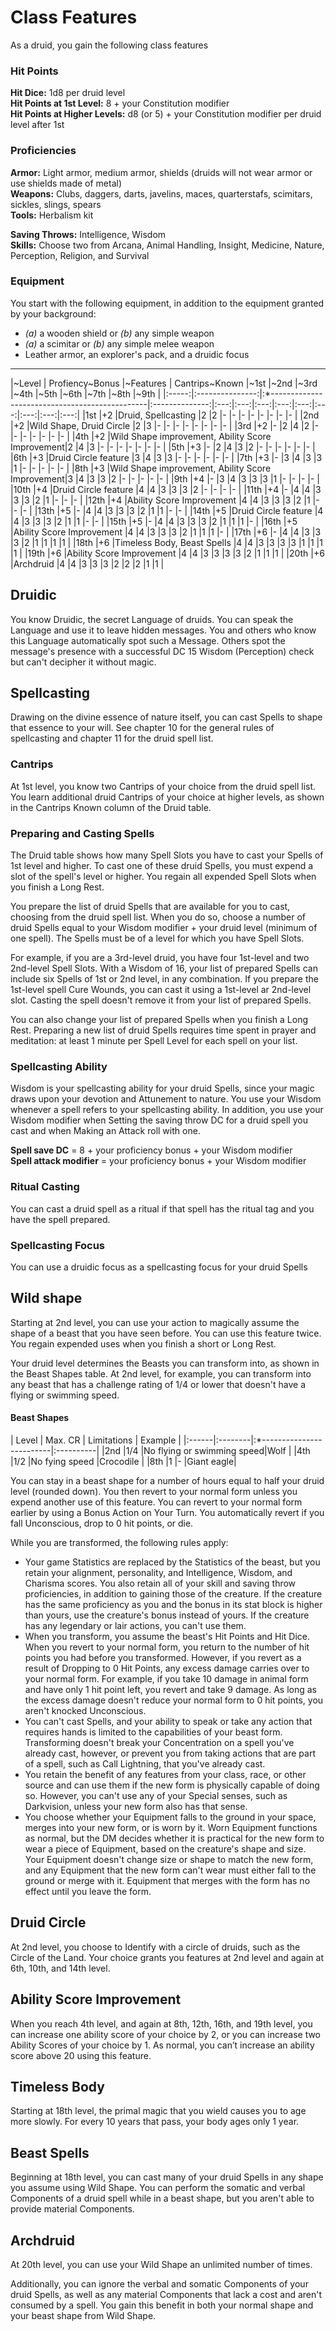 ﻿# Class Features
As a druid, you gain the following class features

### Hit Points
**Hit Dice:** 1d8 per druid level  
**Hit Points at 1st Level:** 8 + your Constitution modifier  
**Hit Points at Higher Levels:** d8 (or 5) + your Constitution modifier per druid level after 1st  

### Proficiencies
**Armor:** Light armor, medium armor, shields (druids will not wear armor or use shields made of metal)  
**Weapons:** Clubs, daggers, darts, javelins, maces, quarterstafs, scimitars, sickles, slings, spears  
**Tools:** Herbalism kit  


**Saving Throws:** Intelligence, Wisdom  
**Skills:** Choose two from Arcana, Animal Handling, Insight, Medicine, Nature, Perception, Religion, and Survival

### Equipment
You start with the following equipment, in addition to the equipment granted by your background:

+ _(a)_ a wooden shield or _(b)_ any simple weapon
+ _(a)_ a scimitar or _(b)_ any simple melee weapon
+ Leather armor, an explorer's pack, and a druidic focus

___
|~Level | Profiency~Bonus |~Features                                        | Cantrips~Known |~1st |~2nd |~3rd |~4th |~5th |~6th |~7th |~8th |~9th |
|:-----:|:---------------:|:*-----------------------------------------------|:--------------:|:---:|:---:|:---:|:---:|:---:|:---:|:---:|:---:|:---:|
|1st    |+2               |Druid, Spellcasting                              |2               |2    |-    |-    |-    |-    |-    |-    |-    |-    |
|2nd    |+2               |Wild Shape, Druid Circle                         |2               |3    |-    |-    |-    |-    |-    |-    |-    |-    |
|3rd    |+2               |-                                                |2               |4    |2    |-    |-    |-    |-    |-    |-    |-    |
|4th    |+2               |Wild Shape improvement, Ability Score Improvement|2               |4    |3    |-    |-    |-    |-    |-    |-    |-    |
|5th    |+3               |-                                                |2               |4    |3    |2    |-    |-    |-    |-    |-    |-    |
|6th    |+3               |Druid Circle feature                             |3               |4    |3    |3    |-    |-    |-    |-    |-    |-    |
|7th    |+3               |-                                                |3               |4    |3    |3    |1    |-    |-    |-    |-    |-    |
|8th    |+3               |Wild Shape improvement, Ability Score Improvement|3               |4    |3    |3    |2    |-    |-    |-    |-    |-    |
|9th    |+4               |-		                                        |3               |4    |3    |3    |3    |1    |-    |-    |-    |-    |
|10th   |+4               |Druid Circle feature                             |4               |4    |3    |3    |3    |2    |-    |-    |-    |-    |
|11th   |+4               |-                                                |4               |4    |3    |3    |3    |2    |1    |-    |-    |-    |
|12th   |+4               |Ability Score Improvement                        |4               |4    |3    |3    |3    |2    |1    |-    |-    |-    |
|13th   |+5               |-                                                |4               |4    |3    |3    |3    |2    |1    |1    |-    |-    |
|14th   |+5               |Druid Circle feature                             |4               |4    |3    |3    |3    |2    |1    |1    |-    |-    |
|15th   |+5               |-                                                |4               |4    |3    |3    |3    |2    |1    |1    |1    |-    |
|16th   |+5               |Ability Score Improvement                        |4               |4    |3    |3    |3    |2    |1    |1    |1    |-    |
|17th   |+6               |-                                                |4               |4    |3    |3    |3    |2    |1    |1    |1    |1    |
|18th   |+6               |Timeless Body, Beast Spells                      |4               |4    |3    |3    |3    |3    |1    |1    |1    |1    |
|19th   |+6               |Ability Score Improvement                        |4               |4    |3    |3    |3    |3    |2    |1    |1    |1    |
|20th   |+6               |Archdruid                                        |4               |4    |3    |3    |3    |2    |2    |2    |1    |1    |

## Druidic
You know Druidic, the secret Language of druids. You can speak the Language and use it to leave hidden messages. You and others who know this Language automatically spot such a Message. Others spot the message's presence with a successful DC 15 Wisdom (Perception) check but can't decipher it without magic.

## Spellcasting
Drawing on the divine essence of nature itself, you can cast Spells to shape that essence to your will. See chapter 10 for the general rules of spellcasting and chapter 11 for the druid spell list.

### Cantrips
At 1st level, you know two Cantrips of your choice from the druid spell list. You learn additional druid Cantrips of your choice at higher levels, as shown in the Cantrips Known column of the Druid table.

### Preparing and Casting Spells

The Druid table shows how many Spell Slots you have to cast your Spells of 1st level and higher. To cast one of these druid Spells, you must expend a slot of the spell's level or higher. You regain all expended Spell Slots when you finish a Long Rest.

You prepare the list of druid Spells that are available for you to cast, choosing from the druid spell list. When you do so, choose a number of druid Spells equal to your Wisdom modifier + your druid level (minimum of one spell). The Spells must be of a level for which you have Spell Slots.

For example, if you are a 3rd-level druid, you have four 1st-level and two 2nd-level Spell Slots. With a Wisdom of 16, your list of prepared Spells can include six Spells of 1st or 2nd level, in any combination. If you prepare the 1st-level spell Cure Wounds, you can cast it using a 1st-level ar 2nd-level slot. Casting the spell doesn't remove it from your list of prepared Spells.

You can also change your list of prepared Spells when you finish a Long Rest. Preparing a new list of druid Spells requires time spent in prayer and meditation: at least 1 minute per Spell Level for each spell on your list.

### Spellcasting Ability

Wisdom is your spellcasting ability for your druid Spells, since your magic draws upon your devotion and Attunement to nature. You use your Wisdom whenever a spell refers to your spellcasting ability. In addition, you use your Wisdom modifier when Setting the saving throw DC for a druid spell you cast and when Making an Attack roll with one.

**Spell save DC** = 8 + your proficiency bonus + your Wisdom modifier  
**Spell attack modifier** = your proficiency bonus + your Wisdom modifier

### Ritual Casting
You can cast a druid spell as a ritual if that spell has the ritual tag and you have the spell prepared.

### Spellcasting Focus
You can use a druidic focus as a spellcasting focus for your druid Spells

## Wild shape
Starting at 2nd level, you can use your action to magically assume the shape of a beast that you have seen before. You can use this feature twice. You regain expended uses when you finish a short or Long Rest.

Your druid level determines the Beasts you can transform into, as shown in the Beast Shapes table. At 2nd level, for example, you can transform into any beast that has a challenge rating of 1/4 or lower that doesn't have a flying or swimming speed.

#### Beast Shapes
| Level | Max. CR | Limitations               | Example   |
|:------|:--------|:*-------------------------|:----------|
|2nd    |1/4      |No flying or swimming speed|Wolf       |
|4th    |1/2      |No fying speed             |Crocodile  |
|8th    |1        |-                          |Giant eagle|

You can stay in a beast shape for a number of hours equal to half your druid level (rounded down). You then revert to your normal form unless you expend another use of this feature. You can revert to your normal form earlier by using a Bonus Action on Your Turn. You automatically revert if you fall Unconscious, drop to 0 hit points, or die.

While you are transformed, the following rules apply:

+ Your game Statistics are replaced by the Statistics of the beast, but you retain your alignment, personality, and Intelligence, Wisdom, and Charisma scores. You also retain all of your skill and saving throw proficiencies, in addition to gaining those of the creature. If the creature has the same proficiency as you and the bonus in its stat block is higher than yours, use the creature's bonus instead of yours. If the creature has any legendary or lair actions, you can't use them.
+ When you transform, you assume the beast's Hit Points and Hit Dice. When you revert to your normal form, you return to the number of hit points you had before you transformed. However, if you revert as a result of Dropping to 0 Hit Points, any excess damage carries over to your normal form. For example, if you take 10 damage in animal form and have only 1 hit point left, you revert and take 9 damage. As long as the excess damage doesn't reduce your normal form to 0 hit points, you aren't knocked Unconscious.
+ You can't cast Spells, and your ability to speak or take any action that requires hands is limited to the capabilities of your beast form. Transforming doesn't break your Concentration on a spell you've already cast, however, or prevent you from taking actions that are part of a spell, such as Call Lightning, that you've already cast.
+ You retain the benefit of any features from your class, race, or other source and can use them if the new form is physically capable of doing so. However, you can't use any of your Special senses, such as Darkvision, unless your new form also has that sense.
+ You choose whether your Equipment falls to the ground in your space, merges into your new form, or is worn by it. Worn Equipment functions as normal, but the DM decides whether it is practical for the new form to wear a piece of Equipment, based on the creature's shape and size. Your Equipment doesn't change size or shape to match the new form, and any Equipment that the new form can't wear must either fall to the ground or merge with it. Equipment that merges with the form has no effect until you leave the form.

## Druid Circle
At 2nd level, you choose to Identify with a circle of druids, such as the Circle of the Land. Your choice grants you features at 2nd level and again at 6th, 10th, and 14th level.

## Ability Score Improvement
When you reach 4th level, and again at 8th, 12th, 16th, and 19th level, you can increase one ability score of your choice by 2, or you can increase two Ability Scores of your choice by 1. As normal, you can’t increase an ability score above 20 using this feature.

## Timeless Body
Starting at 18th level, the primal magic that you wield causes you to age more slowly. For every 10 years that pass, your body ages only 1 year.

## Beast Spells
Beginning at 18th level, you can cast many of your druid Spells in any shape you assume using Wild Shape. You can perform the somatic and verbal Components of a druid spell while in a beast shape, but you aren't able to provide material Components.

## Archdruid
At 20th level, you can use your Wild Shape an unlimited number of times.

Additionally, you can ignore the verbal and somatic Components of your druid Spells, as well as any material Components that lack a cost and aren't consumed by a spell. You gain this benefit in both your normal shape and your beast shape from Wild Shape.